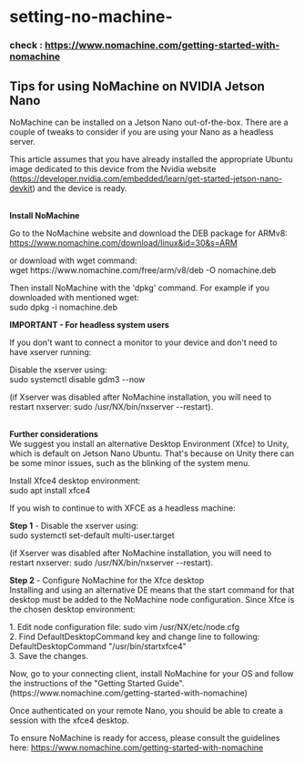 # setting-no-machine-

### check : https://www.nomachine.com/getting-started-with-nomachine
<div class="col-12 kb-max-width ml-2">
                <h2 id="kb-1" class="kb-content-title" style="line-height: initial; word-break: break-word;">Tips for using NoMachine on NVIDIA Jetson Nano</h2>                <div class="kb-content tableRowLast" id="kb-content">
                    <p>
	NoMachine can be installed on a Jetson Nano out-of-the-box. There are a couple of tweaks to consider if you are using your Nano as a headless server.</p>
<p>
	This article assumes that you have already installed the appropriate Ubuntu image dedicated to this device from the Nvidia website (<a href="https://developer.nvidia.com/embedded/learn/get-started-jetson-nano-devkit">https://developer.nvidia.com/embedded/learn/get-started-jetson-nano-devkit</a>) and the device is ready.</p>
<p>
	<br>
	<strong>Install NoMachine </strong></p>
<p>
	Go to the NoMachine website and download the DEB package for ARMv8:<br>
	<a href="https://www.nomachine.com/download/linux&amp;id=30&amp;s=ARM">https://www.nomachine.com/download/linux&amp;id=30&amp;s=ARM</a></p>
<p>	or download with wget command:<br>
	wget https://www.nomachine.com/free/arm/v8/deb -O nomachine.deb</p>
<p>	Then install NoMachine with the 'dpkg' command. For example if you downloaded with mentioned wget:<br>
	sudo dpkg -i nomachine.deb</p>
<p>
	<strong>IMPORTANT - For headless system users</strong></p>
<p>
	If you don't want to connect a monitor to your device and don't need to have xserver running:</p>
<p>	Disable the xserver using:<br>
	sudo systemctl disable gdm3 --now</p>
<p>	(if Xserver was disabled after NoMachine installation, you will need to restart nxserver: sudo /usr/NX/bin/nxserver --restart).</p>
<p>
	<br>
	<strong>Further considerations</strong><br>
	We suggest you install an alternative Desktop Environment (Xfce) to Unity, which is default on Jetson Nano Ubuntu. That's because on Unity there can be some minor issues, such as the blinking of the system menu.</p>
<p>
	Install Xfce4 desktop environment:<br>
	sudo apt install xfce4</p>
<p>	If you wish to continue to with XFCE as a headless machine:</p>
<p>	<strong>Step 1</strong> - Disable the xserver using:<br>
	sudo systemctl set-default multi-user.target</p>
<p>	(if Xserver was disabled after NoMachine installation, you will need to restart nxserver: sudo /usr/NX/bin/nxserver --restart).</p>
<p>	<strong>Step 2</strong> - Configure NoMachine for the Xfce desktop<br>
	Installing and using an alternative DE means that the start command for that desktop must be added to the NoMachine node configuration. Since Xfce is the chosen desktop environment:</p>
<p>	1. Edit node configuration file: sudo vim /usr/NX/etc/node.cfg<br>
	2. Find DefaultDesktopCommand key and change line to following: DefaultDesktopCommand "/usr/bin/startxfce4"<br>
	3. Save the changes.</p>
<p>	Now, go to your connecting client, install NoMachine for your OS and follow the instructions of the "Getting Started Guide". (https://www.nomachine.com/getting-started-with-nomachine)</p>
<p>	Once authenticated on your remote Nano, you should be able to create a session with the xfce4 desktop.</p>
<p>	To ensure NoMachine is ready for access, please consult the guidelines here: <a href="https://www.nomachine.com/getting-started-with-nomachine">https://www.nomachine.com/getting-started-with-nomachine</a></p>
                    <div id="kb-to-top" style="opacity: unset;" onclick="kb_to_top()"></div>
                </div>
                <div id="kb-print" style="line-height:initial;">
                    <div class="onprint_display" style="display: none; padding-left: 15px">
    <div class="container kb-left-right-0">
        <div class="onprint_display" id="no_pdf" style="display: none">
            <img style="padding-top:5px; " src="https://assets.nomachine.com/img/kb/print-logo.png">
            <hr>
            <h1 id="kb_title" class="entry-title" style="font-size: 30px">Tips for using NoMachine on NVIDIA Jetson Nano</h1>        </div>


        
      
   
<p>
	This article assumes that you have already installed the appropriate Ubuntu image dedicated to this device from the Nvidia website (<a href="https://developer.nvidia.com/embedded/learn/get-started-jetson-nano-devkit">https://developer.nvidia.com/embedded/learn/get-started-jetson-nano-devkit</a>) and the device is ready.</p>
<p>
	<br>
	<strong>Install NoMachine </strong></p>
<p>
	Go to the NoMachine website and download the DEB package for ARMv8:<br>
	<a href="https://www.nomachine.com/download/linux&amp;id=30&amp;s=ARM">https://www.nomachine.com/download/linux&amp;id=30&amp;s=ARM</a></p>
<p>	or download with wget command:<br>
	wget https://www.nomachine.com/free/arm/v8/deb -O nomachine.deb</p>
<p>	Then install NoMachine with the 'dpkg' command. For example if you downloaded with mentioned wget:<br>
	sudo dpkg -i nomachine.deb</p>
<p>
	<strong>IMPORTANT - For headless system users</strong></p>
<p>
	If you don't want to connect a monitor to your device and don't need to have xserver running:</p>
<p>	Disable the xserver using:<br>
	sudo systemctl disable gdm3 --now</p>
<p>	(if Xserver was disabled after NoMachine installation, you will need to restart nxserver: sudo /usr/NX/bin/nxserver --restart).</p>
<p>
	<br>
	<strong>Further considerations</strong><br>
	We suggest you install an alternative Desktop Environment (Xfce) to Unity, which is default on Jetson Nano Ubuntu. That's because on Unity there can be some minor issues, such as the blinking of the system menu.</p>
<p>
	Install Xfce4 desktop environment:<br>
	sudo apt install xfce4</p>
<p>	If you wish to continue to with XFCE as a headless machine:</p>
<p>	<strong>Step 1</strong> - Disable the xserver using:<br>
	sudo systemctl set-default multi-user.target</p>
<p>	(if Xserver was disabled after NoMachine installation, you will need to restart nxserver: sudo /usr/NX/bin/nxserver --restart).</p>
<p>	<strong>Step 2</strong> - Configure NoMachine for the Xfce desktop<br>
	Installing and using an alternative DE means that the start command for that desktop must be added to the NoMachine node configuration. Since Xfce is the chosen desktop environment:</p>
<p>	1. Edit node configuration file: sudo vim /usr/NX/etc/node.cfg<br>
	2. Find DefaultDesktopCommand key and change line to following: DefaultDesktopCommand "/usr/bin/startxfce4"<br>
	3. Save the changes.</p>
<p>	Now, go to your connecting client, install NoMachine for your OS and follow the instructions of the "Getting Started Guide". (https://www.nomachine.com/getting-started-with-nomachine)</p>
<p>	Once authenticated on your remote Nano, you should be able to create a session with the xfce4 desktop.</p>
<p>	To ensure NoMachine is ready for access, please consult the guidelines here: <a href="https://www.nomachine.com/getting-started-with-nomachine">https://www.nomachine.com/getting-started-with-nomachine</a></p>

</div>                </div>
            </div>
